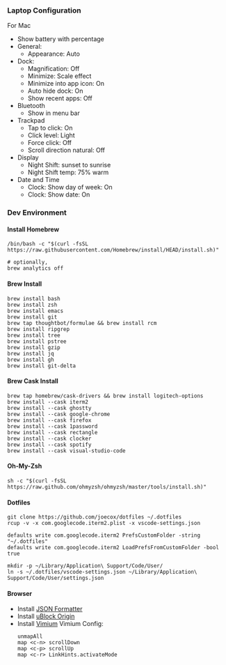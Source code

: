 ### Laptop Configuration

For Mac
* Show battery with percentage
* General:
  * Appearance: Auto
* Dock:
  * Magnification: Off
  * Minimize: Scale effect
  * Minimize into app icon: On
  * Auto hide dock: On
  * Show recent apps: Off
* Bluetooth
  * Show in menu bar
* Trackpad
  * Tap to click: On
  * Click level: Light
  * Force click: Off
  * Scroll direction natural: Off
* Display
  * Night Shift: sunset to sunrise
  * Night Shift temp: 75% warm
* Date and Time
  * Clock: Show day of week: On
  * Clock: Show date: On


### Dev Environment
#### Install Homebrew
```
/bin/bash -c "$(curl -fsSL https://raw.githubusercontent.com/Homebrew/install/HEAD/install.sh)"

# optionally,
brew analytics off
```

#### Brew Install
```
brew install bash
brew install zsh
brew install emacs
brew install git
brew tap thoughtbot/formulae && brew install rcm
brew install ripgrep
brew install tree
brew install pstree
brew install gzip
brew install jq
brew install gh
brew install git-delta
```

#### Brew Cask Install
```
brew tap homebrew/cask-drivers && brew install logitech-options
brew install --cask iterm2
brew install --cask ghostty
brew install --cask google-chrome
brew install --cask firefox
brew install --cask 1password
brew install --cask rectangle
brew install --cask clocker
brew install --cask spotify
brew install --cask visual-studio-code
```

#### Oh-My-Zsh
```
sh -c "$(curl -fsSL https://raw.github.com/ohmyzsh/ohmyzsh/master/tools/install.sh)"
```

#### Dotfiles
```
git clone https://github.com/joecox/dotfiles ~/.dotfiles
rcup -v -x com.googlecode.iterm2.plist -x vscode-settings.json

defaults write com.googlecode.iterm2 PrefsCustomFolder -string "~/.dotfiles"
defaults write com.googlecode.iterm2 LoadPrefsFromCustomFolder -bool true

mkdir -p ~/Library/Application\ Support/Code/User/
ln -s ~/.dotfiles/vscode-settings.json ~/Library/Application\ Support/Code/User/settings.json
```

#### Browser
* Install [JSON Formatter](https://github.com/callumlocke/json-formatter)
* Install [uBlock Origin](https://github.com/gorhill/uBlock)
* Install [Vimium](https://github.com/philc/vimium)
  Vimium Config:
  ```
  unmapAll
  map <c-n> scrollDown
  map <c-p> scrollUp
  map <c-r> LinkHints.activateMode
  ```
